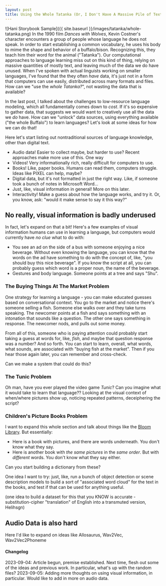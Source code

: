 ```yaml
---
layout: post
title: Using the Whole Tatanka (Or, I Don't Have A Massive Pile of Text, How Can We Use ALL Of What We've Got?)
---
```

![Hani Storybook Sample]({{ site.baseurl }}/images/tatanka/whole-tatanka.png) 
In the 1990 film _Dances with Wolves_, Kevin Costner's character encounters a group of people whose language he does not speak. In order to start establishing a common vocabulary, he uses his body to mime the shape and behavior of a buffalo/bison. Recognizing this, they teach him their word for the animal ("Tatanka"). Our computational approaches to language learning miss out on this kind of thing, relying on massive quantities of mostly text, and leaving much of the data we do have unused. When I've spoken with actual linguists working on smaller languages, I've found that the they often _have_ data, it's just not in a form that computers can use easily, distributed across many formats and files. How can we "use the _whole Tatanka?_", not wasting the data that is available?

In the last post, I talked about the challenges to low-resource language modeling, which all fundamentally comes down to _cost_. If it's so expensive to gather data, that suggests we would want to creatively use all the data we _do_ have. How can we "unlock" data sources, using everything available ("the whole Buffalo") to learn languages? Let's look at some ideas for how we can do that!

Here let's start listing out nontraditional sources of language knowledge, other than digital text. 
* Audio data! Easier to collect maybe, but harder to use? Recent approaches make more use of this. One way 
* Videos! Very informationally rich, really difficult for computers to use. 
* Books! Like, paper books. Humans can read them, computers struggle. Ideas like PIXEL can help, maybe?
* Digital data, but it's not formatted in just the right way. Like, if someone took a bunch of notes in Microsoft Word...
* Just, like, visual information in general! More on this later.
* Interactivity! Make a guess about how the language works, and try it. Or, you know, ask: "would it make sense to say it this way?"

## No really, visual information is badly underused
In fact, let's expand on that a bit! Here's a few examples of visual information humans can use in learning a language, but computers would currently have _no_ _clue_ what to do with:
* You see an ad on the side of a bus with someone enjoying a nice beverage. Without even knowing the language, you can know that the words on the ad have something to do with the concept of, like, "you should buy this nice beverage". If you know the script at all, you can probably guess which word is a proper noun, the name of the beverage. 
* Gestures and body language. Someone points at a tree and says "Shu".

### The Buying Things At The Market Problem
One strategy for learning a language - you can make educated guesses based on conversational context. You go to the market and notice there's someone selling a fish. Someone else walks over and they take turns speaking. The newcomer points at a fish and says something with an intonation that sounds like a question. The other one says something in response. The newcomer nods, and pulls out some money. 

From all of this, someone who is paying attention could probably start taking a guess at words for, like, _fish_, and maybe that question response was a number? And so forth. You can start to learn, overall, what words, what sounds, are associated with "buying fish at the market". Then if you hear those again later, you can remember and cross-check. 

Can we make a system that could do this?

### The Tunic Problem
Oh man, have you ever played the video game _Tunic_? Can you imagine what it would take to learn that language?? Looking at the visual context of when/where pictures show up, noticing repeated patterns, deceiphering the script?

### Children's Picture Books Problem
I want to expand this whole section and talk about things like the [Bloom Library](https://bloomlibrary.org). But essentially: 
* Here is a book with pictures, and there are words underneath. You don't know what they say.
* Here is another book with _the_ _same_ _pictures_ in the _same_ _order_. But with _different_ words. You don't know what they say either.

Can you start building a dictionary from these?

One idea I want to try: just, like, run a bunch of object detection or scene description models to build a sort of "associated word cloud" for the text in the books, and test if that can be used for anything useful. 

(one idea to build a dataset for this that you KNOW is accurate - substitution-cipher "translation" of English into a transmuted version, Helihsgn)



## Audio Data is also hard
Here I'd like to expand on ideas like Allosaurus, Wav2Vec, Wav2Vec2Phoneme

<!-- ### Phone it in?  -->
<!-- 
### The Automatic Audio Language Learner Network
(TODO: idea - What if you could deploy a network of devices that would not save any data, not record any audio, but only learn a language?) -->

#### Changelog
2023-09-04: Article begun, premise established. Next time, flesh out some of the ideas and previous work. In particular, what's up with the random files?
2023-09-05: Adding more thoughts on using visual information, in particular. Would like to add in more on audio data.